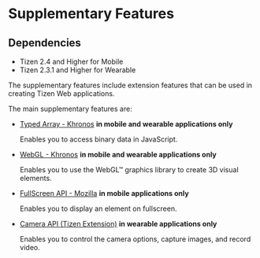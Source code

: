 # Supplementary Features

## Dependencies

- Tizen 2.4 and Higher for Mobile
- Tizen 2.3.1 and Higher for Wearable

The supplementary features include extension features that can be used in creating Tizen Web applications.

The main supplementary features are:

- [Typed Array - Khronos](./w3c/supplement/typedarray-w.md) **in mobile and wearable applications only**	

  Enables you to access binary data in JavaScript.

- [WebGL - Khronos](./w3c/supplement/webgl-w.md) **in mobile and wearable applications only**	

  Enables you to use the WebGL™ graphics library to create 3D visual elements.

- [FullScreen API - Mozilla](./w3c/supplement/fullscreen-w.md) **in mobile applications only**	

  Enables you to display an element on fullscreen.

- [Camera API (Tizen Extension)](./w3c/supplement/camera-w.md) **in wearable applications only**	

  Enables you to control the camera options, capture images, and record video.